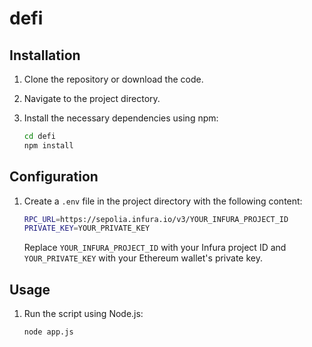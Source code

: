 # defi
## Installation

1. Clone the repository or download the code.
2. Navigate to the project directory.
3. Install the necessary dependencies using npm:
    
    ```bash
    cd defi
    npm install
    
    ```

## Configuration

1. Create a `.env` file in the project directory with the following content:
    
    ```bash
    RPC_URL=https://sepolia.infura.io/v3/YOUR_INFURA_PROJECT_ID
    PRIVATE_KEY=YOUR_PRIVATE_KEY
    
    ```
    
    Replace `YOUR_INFURA_PROJECT_ID` with your Infura project ID and `YOUR_PRIVATE_KEY` with your Ethereum wallet's private key.
    

## Usage

1. Run the script using Node.js:
    
    ```bash
    node app.js
    
    ```
